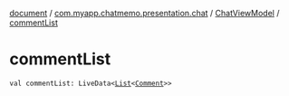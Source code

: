 [document](../../index.md) / [com.myapp.chatmemo.presentation.chat](../index.md) / [ChatViewModel](index.md) / [commentList](./comment-list.md)

# commentList

`val commentList: LiveData<`[`List`](https://kotlinlang.org/api/latest/jvm/stdlib/kotlin.collections/-list/index.html)`<`[`Comment`](../../com.myapp.chatmemo.domain.model.value/-comment/index.md)`>>`